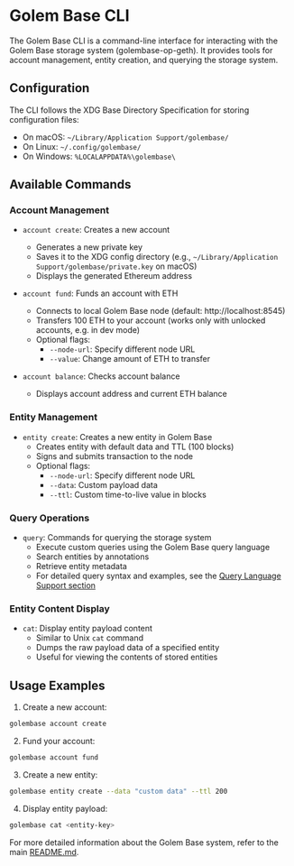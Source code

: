 # Golem Base CLI

The Golem Base CLI is a command-line interface for interacting with the Golem Base storage system (golembase-op-geth). It provides tools for account management, entity creation, and querying the storage system.

## Configuration

The CLI follows the XDG Base Directory Specification for storing configuration files:
- On macOS: `~/Library/Application Support/golembase/`
- On Linux: `~/.config/golembase/`
- On Windows: `%LOCALAPPDATA%\golembase\`

## Available Commands

### Account Management

- `account create`: Creates a new account
  - Generates a new private key
  - Saves it to the XDG config directory (e.g., `~/Library/Application Support/golembase/private.key` on macOS)
  - Displays the generated Ethereum address

- `account fund`: Funds an account with ETH
  - Connects to local Golem Base node (default: http://localhost:8545)
  - Transfers 100 ETH to your account (works only with unlocked accounts, e.g. in dev mode)
  - Optional flags:
    - `--node-url`: Specify different node URL
    - `--value`: Change amount of ETH to transfer

- `account balance`: Checks account balance
  - Displays account address and current ETH balance

### Entity Management

- `entity create`: Creates a new entity in Golem Base
  - Creates entity with default data and TTL (100 blocks)
  - Signs and submits transaction to the node
  - Optional flags:
    - `--node-url`: Specify different node URL
    - `--data`: Custom payload data
    - `--ttl`: Custom time-to-live value in blocks

### Query Operations

- `query`: Commands for querying the storage system
  - Execute custom queries using the Golem Base query language
  - Search entities by annotations
  - Retrieve entity metadata
  - For detailed query syntax and examples, see the [Query Language Support section](../../golem-base/README.md#query-language-support)

### Entity Content Display

- `cat`: Display entity payload content
  - Similar to Unix `cat` command
  - Dumps the raw payload data of a specified entity
  - Useful for viewing the contents of stored entities

## Usage Examples

1. Create a new account:
```bash
golembase account create
```

2. Fund your account:
```bash
golembase account fund
```

3. Create a new entity:
```bash
golembase entity create --data "custom data" --ttl 200
```

4. Display entity payload:
```bash
golembase cat <entity-key>
```

For more detailed information about the Golem Base system, refer to the main [README.md](../../golem-base/README.md). 